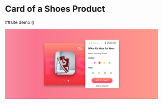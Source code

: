 # Card of a Shoes Product

##site demo ()

![](https://github.com/Linamohamed89/Product-Lina/blob/main/screenshot.png)
